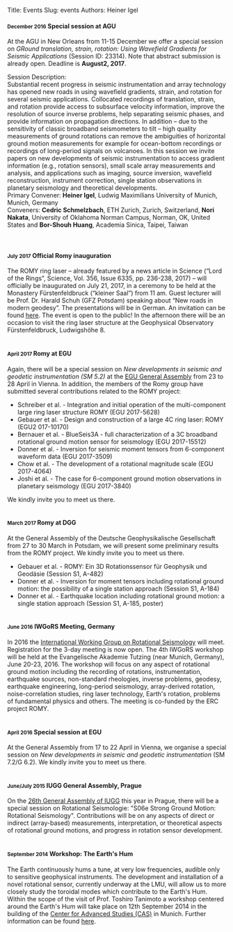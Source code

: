Title: Events
Slug: events
Authors: Heiner Igel

#### <small>December 2016</small> Special session at AGU
At the AGU in New Orleans from 11-15 December we offer a special session on *GRound translation, strain, rotation: Using Wavefield Gradients for Seismic Applications* (Session ID: 23314). Note that abstract submission is already open. Deadline is  **August2, 2017**.   

Session Description:  
Substantial recent progress in seismic instrumentation and array technology has opened new roads in using wavefield gradients, strain, and rotation for several seismic applications. Collocated recordings of translation, strain, and rotation provide access to subsurface velocity information, improve the resolution of source inverse problems, help separating seismic phases, and provide information on propagation directions. In addition – due to the sensitivity of classic broadband seismometers to tilt – high quality measurements of ground rotations can remove the ambiguities of horizontal ground motion measurements for example for ocean-bottom recordings or recordings of long-period signals on volcanoes. In this session we invite papers on new developments of seismic instrumentation to access gradient information (e.g., rotation sensors), small scale array measurements and analysis, and applications such as imaging, source inversion, wavefield reconstruction, instrument correction, single station observations in planetary seismology and theoretical developments.  
Primary Convener: **Heiner Igel**, Ludwig Maximilians University of Munich, Munich, Germany  
Conveners: **Cedric Schmelzbach**, ETH Zurich, Zurich, Switzerland, **Nori Nakata**, University of Oklahoma Norman Campus, Norman, OK, United States and **Bor-Shouh Huang**, Academia Sinica, Taipei, Taiwan  
<br></br>

#### <small>July 2017</small> Official Romy inauguration 
The ROMY ring laser – already featured by a news article in Science (“Lord of the Rings”, Science, Vol. 356, Issue 6335, pp. 236-238, 2017) – will officially be inaugurated on July 21, 2017, in a ceremony to be held at the Monastery Fürstenfeldbruck (“kleiner Saal”) from 11 am. Guest lecturer will be Prof. Dr. Harald Schuh (GFZ Potsdam) speaking about “New roads in modern geodesy”. The presentations will be in German. An invitation can be found [here](../docs/invitation_inauguration.pdf). The event is open to the public! In the afternoon there will be an occasion to visit the ring laser structure at the Geophysical Observatory Fürstenfeldbruck, Ludwigshöhe 8. 
<br></br>

#### <small>April 2017 </small> Romy at EGU

Again, there will be a special session on *New developments in seismic and geodetic instrumentation (SM 5.2)* at the [EGU General Assembly](http://www.egu2017.eu/) from 23 to 28 April in Vienna. In addition, the members of the Romy group have submitted several contributions related to the ROMY project:

* Schreiber et al. - Integration and initial operation of the multi-component large ring laser structure ROMY (EGU 2017-5628)
* Gebauer et al. - Design and construction of a large 4C ring laser: ROMY (EGU2 017-10170)
* Bernauer et al. - BlueSeis3A - full characterization of a 3C broadband rotational ground motion sensor for seismology (EGU 2017-15512)
* Donner et al. - Inversion for seismic moment tensors from 6-component waveform data (EGU 2017-3509)
* Chow et al. - The development of a rotational magnitude scale (EGU 2017-4064)
* Joshi et al. - The case for 6-component ground motion observations in planetary seismology (EGU 2017-3840)

We kindly invite you to meet us there.
<br></br>

#### <small>March 2017 </small> Romy at DGG

At the General Assembly of the Deutsche Geophysikalische Gesellschaft from 27 to 30 March in Potsdam, we will present some preliminary results from the ROMY project. We kindly invite you to meet us there.

* Gebauer et al. - ROMY: Ein 3D Rotationssensor für Geophysik und Geodäsie (Session S1, A-482)
* Donner et al. - Inversion for moment tensors including rotational ground motion: the possibility of a single station approach (Session S1, A-184)
* Donner et al. - Earthquake location including rotational ground motion: a single station approach (Session S1, A-185, poster)
<br></br>

#### <small>June 2016</small> IWGoRS Meeting, Germany

In 2016 the [International Working Group on Rotational Seismology](http://www.rotational-seismology.org) will meet. 
Registration for the 3-day meeting is now open. The 4th IWGoRS workshop will be held at the 
Evangelische Akademie Tutzing (near Munich, Germany), June 20-23, 2016. The workshop will focus 
on any aspect of rotational ground motion including the recording of rotations, instrumentation, 
earthquake sources, non-standard rheologies, inverse problems, geodesy, earthquake engineering, 
long-period seismology, array-derived rotation, noise-correlation studies, ring laser technology, 
Earth's rotation, problems of fundamental physics and others. The meeting is co-funded by the 
ERC project ROMY.
<br></br>

#### <small>April 2016</small> Special session at EGU

At the General Assembly from 17 to 22 April in Vienna, we organise a special session on *New developments in seismic and geodetic instrumentation* (SM 7.2/G 6.2). We kindly invite you to meet us there.
<br></br>

#### <small>June/July 2015</small> IUGG General Assembly, Prague

On the [26th General Assembly of IUGG](http://www.iugg2015prague.com) this year in Prague, there will be a special session on Rotational Seismologie: "S06e Strong Ground Motion: Rotational Seismology". Contributions will be on any aspects of direct or indirect (array-based) measurements, interpretation, or theoretical aspects of rotational ground motions, and progress in rotation sensor development. 
<br></br>

#### <small>September 2014</small> Workshop: The Earth's Hum 

The Earth continuously hums a tune, at very low frequencies, audible only to sensitive geophysical instruments. The development and installation of a novel rotational sensor, currently underway at the LMU, will allow us to more closely study the toroidal modes which contribute to the Earth's Hum. Within the scope of the visit of Prof. Toshiro Tanimoto a workshop centered around the Earth's Hum will take place on 12th September 2014 in the building of the [Center for Advanced Studies (CAS)](http://www.en.cas.uni-muenchen.de/about_us/index.html) in Munich. Further information can be found [here](WShum.html). 

